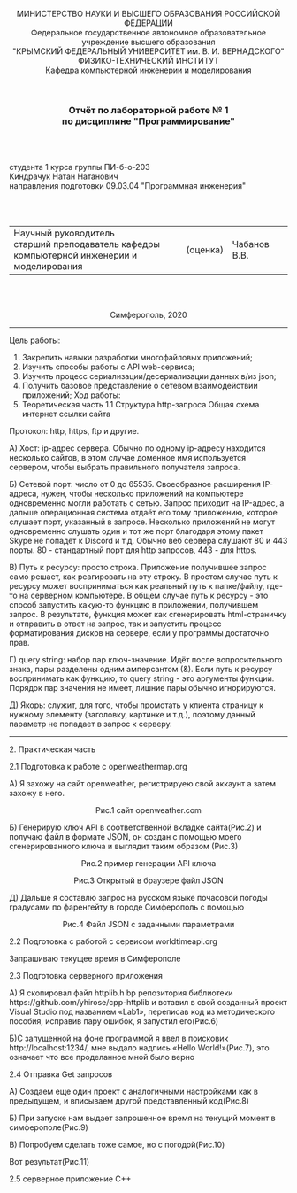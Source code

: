 <p align="center">МИНИСТЕРСТВО НАУКИ  И ВЫСШЕГО ОБРАЗОВАНИЯ РОССИЙСКОЙ ФЕДЕРАЦИИ<br>
Федеральное государственное автономное образовательное учреждение высшего образования<br>
"КРЫМСКИЙ ФЕДЕРАЛЬНЫЙ УНИВЕРСИТЕТ им. В. И. ВЕРНАДСКОГО"<br>
ФИЗИКО-ТЕХНИЧЕСКИЙ ИНСТИТУТ<br>
Кафедра компьютерной инженерии и моделирования</p>
<br>
<h3 align="center">Отчёт по лабораторной работе № 1<br> по дисциплине "Программирование"</h3>
<br><br>
<p>студента 1 курса группы ПИ-б-о-203<br>
Киндрачук Натан Натанович<br>
направления подготовки 09.03.04 "Программная инженерия"</p>
<br><br>
<table>
<tr><td>Научный руководитель<br> старший преподаватель кафедры<br> компьютерной инженерии и моделирования</td>
<td>(оценка)</td>
<td>Чабанов В.В.</td>
</tr>
</table>
<br><br>
<p align="center">Симферополь, 2020</p>
<hr>


Цель работы:
1. Закрепить навыки разработки многофайловыx приложений;
2. Изучить способы работы с API web-сервиса;
3. Изучить процесс сериализации/десериализации данных в/из json;
4. Получить базовое представление о сетевом взаимодействии приложений;
Ход работы:
1. Теоретическая часть
1.1 Структура http-запроса
Общая схема интернет ссылки сайта
<!--![](./image/Pic01.png)-->
<p>Протокол: http, https, ftp и другие.
<p>А) Хост: ip-адрес сервера. Обычно по одному ip-адресу находится несколько сайтов, в этом случае доменное имя используется сервером, чтобы выбрать правильного получателя запроса.
<p>Б) Сетевой порт: число от 0 до 65535. Своеобразное расширения IP-адреса, нужен, чтобы несколько приложений на компьютере одновременно могли работать с сетью. Запрос приходит на IP-адрес, а дальше операционная система отдаёт его тому приложению, которое слушает порт, указанный в запросе. Несколько приложений не могут одновременно слушать один и тот же порт благодаря этому пакет Skype не попадёт к Discord и т.д. Обычно веб сервера слушают 80 и 443 порты. 80 - стандартный порт для http запросов, 443 - для https.
<p>В) Путь к ресурсу: просто строка. Приложение получившее запрос само решает, как реагировать на эту строку. В простом случае путь к ресурсу может восприниматься как реальный путь к папке/файлу, где-то на серверном компьютере. В общем случае путь к ресурсу - это способ запустить какую-то функцию в приложении, получившем запрос. В результате, функция может как сгенерировать html-страничку и отправить в ответ на запрос, так и запустить процесс форматирования дисков на сервере, если у программы достаточно прав.
<p>Г) query string: набор пар ключ-значение. Идёт после вопросительного знака, пары разделены одним амперсантом (&). Если путь к ресурсу воспринимать как функцию, то query string - это аргументы функции. Порядок пар значения не имеет, лишние пары обычно игнорируются.
<p>Д) Якорь: служит, для того, чтобы промотать у клиента страницу к нужному элементу (заголовку, картинке и т.д.), поэтому данный параметр не попадает в запрос к серверу.
<hr>

<p>2. Практическая часть
<p>2.1 Подготовка к работе с openweathermap.org
<p>A) Я захожу на сайт openweather, регистрируею свой аккаунт а затем захожу в него.


<p align="center">Рис.1 сайт openweather.com
<p>Б) Генерирую ключ API в соответственной вкладке сайта(Рис.2) и получаю файл в формате JSON, он создан с помощью моего сгенерированного ключа и выглядит таким образом (Рис.3)



<p align="center">Рис.2 пример генерации API ключа



<p align="center">Рис.3 Открытый в браузере файл JSON
<p>Д) Дальше я составлю запрос на русском языке почасовой погоды градусами по фаренгейту в городе Симферополь с помощью



<p align="center">Рис.4 Файл JSON с заданными параметрами

<p>2.2 Подготовка с работой с сервисом worldtimeapi.org
<p>Запрашиваю текущее время в Симферополе


<p>2.3 Подготовка серверного приложения
<p>А) Я скопировал файл httplib.h bp репозитория библиотеки https://github.com/yhirose/cpp-httplib и вставил в свой созданный проект Visual Studio под названием «Lab1», переписав код из методического пособия, исправив пару ошибок, я запустил его(Рис.6)


<p>Б)С запущенной на фоне программой я ввел в поисковик http://localhost:1234/, мне выдало надпись «Hello World!»(Рис.7), это означает что все проделанное мной было верно

<p>2.4 Отправка Get запросов
<p>A) Создаем еще один проект с аналогичными настройками как в предыдущем, и вписываем другой представленный код(Рис.8)


<p>Б) При запуске нам выдает запрошенное время на текущий момент в симферополе(Рис.9)


<p>В) Попробуем сделать тоже самое, но с погодой(Рис.10)


<p>Вот результат(Рис.11)
<p> 2.5 серверное приложение C++ 
<!--![](./Lab1/Lab1.cpp-->
